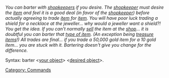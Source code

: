 *You can barter with [shopkeepers](:Category:_Shopkeepers.md "wikilink")
if you desire. The [shopkeeper](:Category:_Shopkeepers.md "wikilink")
must desire the [item](:Category:_Objects.md "wikilink") and feel it is
a good deal (in favor of the
[shopkeeper](:Category:_Shopkeepers.md "wikilink")) before actually
agreeing to trade [item](:Category:_Objects.md "wikilink") for
[item](:Category:_Objects.md "wikilink"). You will have poor luck
trading a shield for a necklace at the jeweller... why would a jeweller
want a shield?! You get the idea. If you can't normally
[sell](Sell.md "wikilink") the item at the
[shop](:Category:_Shopkeepers.md "wikilink")... it is doubtful you can
barter that [type of item](:Category:_Object_Types.md "wikilink"). (An
exception being [treasure items](:Category:_Treasure.md "wikilink")!)
All trades are final... if you trade a 50,000 gold item for a 10 gold
item... you are stuck with it. Bartering doesn't give you change for the
difference.*

Syntax: barter \<[your object](:Category:_Objects.md "wikilink")\>
\<[desired object](:Category:_Objects.md "wikilink")\>.

[Category: Commands](Category:_Commands "wikilink")
